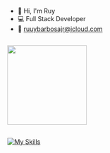 - :wave: Hi, I'm Ruy
- 💻 Full Stack Developer
- :email: ruuybarbosajr@icloud.com

##

<div>
  <a href="https://github.com/Ruuybarbosajr">
  <img height="180em" src="https://github-readme-stats.vercel.app/api?username=Ruuybarbosajr&show_icons=true&theme=merko&include_all_commits=true&count_private=true"/>
</div>

##

  [![My Skills](https://skills.thijs.gg/icons?i=js,ts,html,css,nodejs,bootstrap,express,prisma,mysql,mongo,docker,git,react,redux,jest&theme=dark)](#)
  
